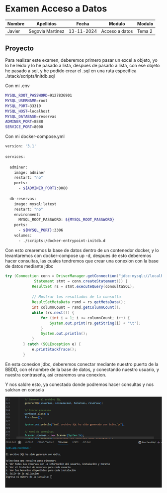 # Examen Acceso a Datos

Nombre | Apellidos | Fecha | Modulo | Modulo
---------|----------|---------|---------|---------
 Javier | Segovia Martinez | 13-11-2024 | Acceso a datos | Tema 2

## Proyecto

Para realizar este examen, deberemos primero pasar un excel a objeto, yo lo he leido y lo he pasado a lista, despues de pasarlo a lista, con ese objeto he pasado a sql, y he podido crear el .sql en una ruta especifica ./stack/scripts/initdb.sql

Con mi .env
```bash
MYSQL_ROOT_PASSWORD=9127836901 
MYSQL_USERNAME=root 
MYSQL_PORT=33310 
MYSQL_HOST=localhost 
MYSQL_DATABASE=reservas
ADMINER_PORT=8888
SERVICE_PORT=8000
```

Con mi docker-compose.yml
```bash
version: '3.1'

services:

  adminer:
    image: adminer
    restart: "no"
    ports:
      - ${ADMINER_PORT}:8080

  db-reservas:
    image: mysql:latest
    restart: "no"
    environment:
      MYSQL_ROOT_PASSWORD: ${MYSQL_ROOT_PASSWORD}
    ports:
      - ${MYSQL_PORT}:3306
    volumes:
      - ./scripts:/docker-entrypoint-initdb.d
```

Con esto crearemos la base de datos dentro de un contenedor docker, y lo levantaremos con docker-compose up -d, despues de esto deberemos hacer consultas, las cuales tendremos que crear una conexion con la base de datos mediante jdbc

```java
try (Connection conn = DriverManager.getConnection("jdbc:mysql://localhost:33310/reservas", "root", "9127836901");
             Statement stmt = conn.createStatement()) {
            ResultSet rs = stmt.executeQuery(consultaSQL);

            // Mostrar los resultados de la consulta
            ResultSetMetaData rsmd = rs.getMetaData();
            int columnCount = rsmd.getColumnCount();
            while (rs.next()) {
                for (int i = 1; i <= columnCount; i++) {
                    System.out.print(rs.getString(i) + "\t");
                }
                System.out.println();
            }
        } catch (SQLException e) {
            e.printStackTrace();
        }
```

En esta conexion jdbc, deberemos conectar mediante nuestro puerto de la BBDD, con el nombre de la base de datos, y conectando nuestro usuario, y nuestra contraseña, asi crearemos una conexion.

Y nos saldre esto, ya conectado donde podremos hacer consultas y nos saldran en consola

![alt text](image.png)